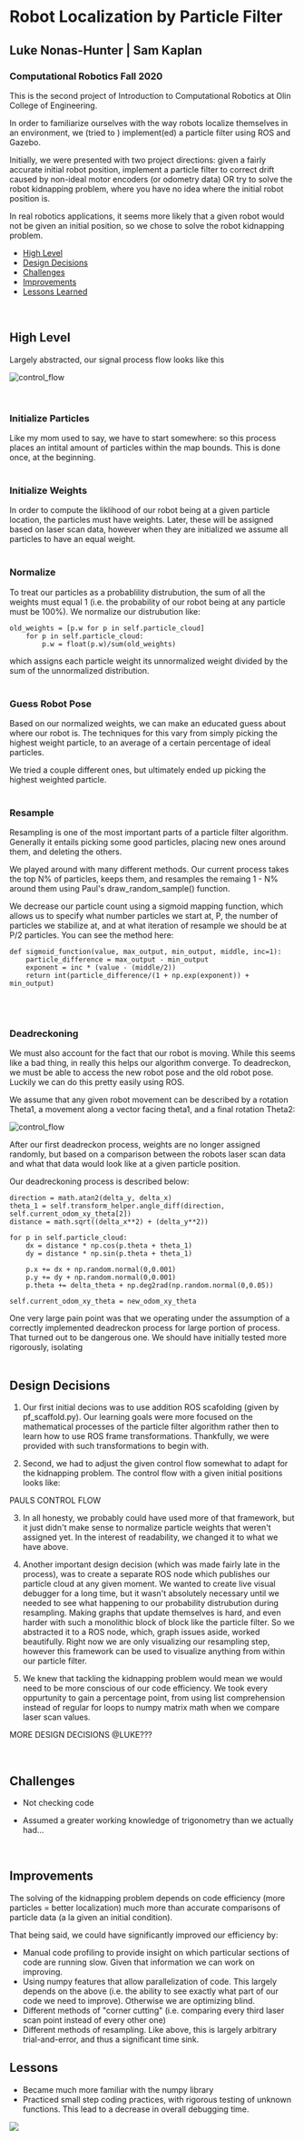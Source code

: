 # Robot Localization by Particle Filter
## Luke Nonas-Hunter | Sam Kaplan
### Computational Robotics Fall 2020


This is the second project of Introduction to Computational Robotics at Olin College of Engineering. 

In order to familiarize ourselves with the way robots localize themselves in an environment, we (tried to ) implement(ed) a particle filter using ROS and Gazebo. 

Initially, we were presented with two project directions: given a fairly accurate initial robot position, implement a particle filter to correct drift caused by non-ideal motor encoders (or odometry data) OR try to solve the robot kidnapping problem, where you have no idea where the initial robot position is. 

In real robotics applications, it seems more likely that a given robot would not be given an initial position, so we chose to solve the robot kidnapping problem. 


* [High Level](#high-level)
* [Design Decisions](#design-decisions)
* [Challenges](#challenges)
* [Improvements](#improvements)
* [Lessons Learned](#lessons-learned)

<br>


## High Level

Largely abstracted, our signal process flow looks like this

![control_flow](figs/control_flow.jpg)

<br>

### **Initialize Particles**

Like my mom used to say, we have to start somewhere: so this process places an intital amount of particles within the map bounds. This is done once, at the beginning.
<br><br>

### **Initialize Weights**

In order to compute the liklihood of our robot being at a given particle location, the particles must have weights. Later, these will be assigned based on laser scan data, however when they are initialized we assume all particles to have an equal weight.
<br><br>

### **Normalize**

To treat our particles as a probablility distrubution, the sum of all the weights must equal 1 (i.e. the probability of our robot being at any particle must be 100%). We normalize our distrubution like:

    old_weights = [p.w for p in self.particle_cloud]
        for p in self.particle_cloud:
            p.w = float(p.w)/sum(old_weights)

which assigns each particle weight its unnormalized weight divided by the sum of the unnormalized distribution.
<br><br>

### **Guess Robot Pose**

Based on our normalized weights, we can make an educated guess about where our robot is. The techniques for this vary from simply picking the highest weight particle, to an average of a certain percentage of ideal particles.

We tried a couple different ones, but ultimately ended up picking the highest weighted particle. 
<br><br>

### **Resample**

Resampling is one of the most important parts of a particle filter algorithm. Generally it entails picking some good particles, placing new ones around them, and deleting the others. 

We played around with many different methods. Our current process takes the top N% of particles, keeps them, and resamples the remaing 1 - N% around them using Paul's draw_random_sample() function. 

We decrease our particle count using a sigmoid mapping function, which allows us to specify what number particles we start at, P, the number of particles we stabilize at, and at what iteration of resample we should be at P/2 particles. You can see the method here: 

    def sigmoid_function(value, max_output, min_output, middle, inc=1):
        particle_difference = max_output - min_output
        exponent = inc * (value - (middle/2))
        return int(particle_difference/(1 + np.exp(exponent)) + min_output)
<br><br>

### **Deadreckoning**

We must also account for the fact that our robot is moving. While this seems like a bad thing, in really this helps our algorithm converge. To deadreckon, we must be able to access the new robot pose and the old robot pose. Luckily we can do this pretty easily using ROS. 

We assume that any given robot movement can be described by a rotation Theta1, a movement along a vector facing theta1, and a final rotation Theta2:


![control_flow](figs/deadreckon.jpg)

After our first deadreckon process, weights are no longer assigned randomly, but based on a comparison between the robots laser scan data and what that data would look like at a given particle position. 

Our deadreckoning process is described below: 

    direction = math.atan2(delta_y, delta_x)
    theta_1 = self.transform_helper.angle_diff(direction, self.current_odom_xy_theta[2])
    distance = math.sqrt((delta_x**2) + (delta_y**2))

    for p in self.particle_cloud:
        dx = distance * np.cos(p.theta + theta_1)
        dy = distance * np.sin(p.theta + theta_1)

        p.x += dx + np.random.normal(0,0.001)
        p.y += dy + np.random.normal(0,0.001)
        p.theta += delta_theta + np.deg2rad(np.random.normal(0,0.05))

    self.current_odom_xy_theta = new_odom_xy_theta

One very large pain point was that we operating under the assumption of a correctly implemented deadreckon process for large portion of process. That turned out to be dangerous one. We should have initially tested more rigorously, isolating 
<br><br>

## Design Decisions

1. Our first initial decions was to use addition ROS scafolding (given by pf_scaffold.py). Our learning goals were more focused on the mathematical processes of the particle filter algorithm rather then to learn how to use ROS frame transformations. Thankfully, we were provided with such transformations to begin with. 

2. Second, we had to adjust the given control flow somewhat to adapt for the kidnapping problem. The control flow with a given initial positions looks like: 

PAULS CONTROL FLOW

3. In all honesty, we probably could have used more of that framework, but it just didn't make sense to normalize particle weights that weren't assigned yet. In the interest of readability, we changed it to what we have above. 

4. Another important design decision (which was made fairly late in the process), was to create a separate ROS node which publishes our particle cloud at any given moment. We wanted to create live visual debugger for a long time, but it wasn't absolutely necessary until we needed to see what happening to our probability distrubution during resampling. Making graphs that update themselves is hard, and even harder with such a monolithic block of block like the particle filter. So we abstracted it to a ROS node, which, graph issues aside, worked beautifully. Right now we are only visualizing our resampling step, however this framework can be used to visualize anything from within our particle filter. 

5. We knew that tackling the kidnapping problem would mean we would need to be more conscious of our code efficiency. We took every oppurtunity to gain a percentage point, from using list comprehension instead of regular for loops to numpy matrix math when we compare laser scan values. 



MORE DESIGN DECISIONS @LUKE???

<br>

## Challenges

* Not checking code

* Assumed a greater working knowledge of trigonometry than we actually had...

<br>

## Improvements

The solving of the kidnapping problem depends on code efficiency (more particles = better localization) much more than accurate comparisons of particle data (a la given an initial condition). 

That being said, we could have significantly improved our efficiency by: 

* Manual code profiling to provide insight on which particular sections of code are running slow. Given that information we can work on improving. 
* Using numpy features that allow parallelization of code. This largely depends on the above (i.e. the ability to see exactly what part of our code we need to improve). Otherwise we are optimizing blind. 
* Different methods of "corner cutting" (i.e. comparing every third laser scan point instead of every other one)
* Different methods of resampling. Like above, this is largely arbitrary trial-and-error, and thus a significant time sink. 



## Lessons

* Became much more familiar with the numpy library
* Practiced small step coding practices, with rigorous testing of unknown functions. This lead to a decrease in overall debugging time. 

<img src='./figs/finite_state_controller.gif'>